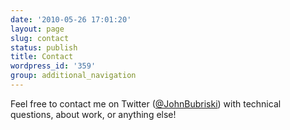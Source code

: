 ```yaml
---
date: '2010-05-26 17:01:20'
layout: page
slug: contact
status: publish
title: Contact
wordpress_id: '359'
group: additional_navigation
---
```


Feel free to contact me on Twitter ([@JohnBubriski](https://twitter.com/JohnBubriski)) with technical questions, about work, or anything else!